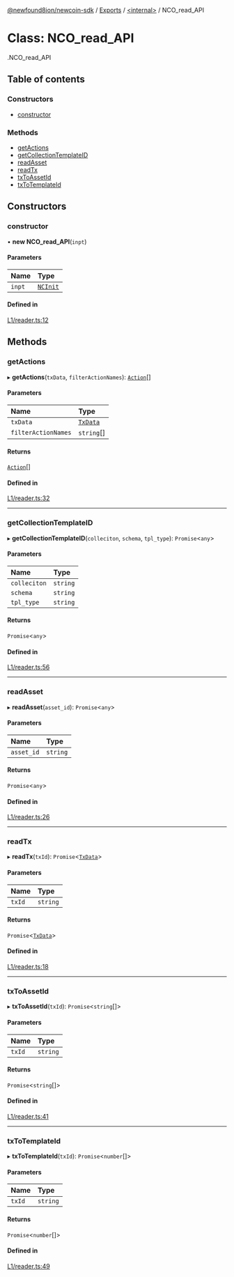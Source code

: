 [@newfound8ion/newcoin-sdk](../README.md) / [Exports](../modules.md) / [<internal\>](../modules/internal_.md) / NCO\_read\_API

# Class: NCO\_read\_API

[<internal>](../modules/internal_.md).NCO_read_API

## Table of contents

### Constructors

- [constructor](internal_.NCO_read_API.md#constructor)

### Methods

- [getActions](internal_.NCO_read_API.md#getactions)
- [getCollectionTemplateID](internal_.NCO_read_API.md#getcollectiontemplateid)
- [readAsset](internal_.NCO_read_API.md#readasset)
- [readTx](internal_.NCO_read_API.md#readtx)
- [txToAssetId](internal_.NCO_read_API.md#txtoassetid)
- [txToTemplateId](internal_.NCO_read_API.md#txtotemplateid)

## Constructors

### constructor

• **new NCO_read_API**(`inpt`)

#### Parameters

| Name | Type |
| :------ | :------ |
| `inpt` | [`NCInit`](../modules/internal_.md#ncinit) |

#### Defined in

[L1/reader.ts:12](https://github.com/newfound8ion/newcoin-sdk/blob/2d95cfa/src/L1/reader.ts#L12)

## Methods

### getActions

▸ **getActions**(`txData`, `filterActionNames`): [`Action`](../interfaces/internal_.Action.md)[]

#### Parameters

| Name | Type |
| :------ | :------ |
| `txData` | [`TxData`](../interfaces/internal_.TxData.md) |
| `filterActionNames` | `string`[] |

#### Returns

[`Action`](../interfaces/internal_.Action.md)[]

#### Defined in

[L1/reader.ts:32](https://github.com/newfound8ion/newcoin-sdk/blob/2d95cfa/src/L1/reader.ts#L32)

___

### getCollectionTemplateID

▸ **getCollectionTemplateID**(`colleciton`, `schema`, `tpl_type`): `Promise`<`any`\>

#### Parameters

| Name | Type |
| :------ | :------ |
| `colleciton` | `string` |
| `schema` | `string` |
| `tpl_type` | `string` |

#### Returns

`Promise`<`any`\>

#### Defined in

[L1/reader.ts:56](https://github.com/newfound8ion/newcoin-sdk/blob/2d95cfa/src/L1/reader.ts#L56)

___

### readAsset

▸ **readAsset**(`asset_id`): `Promise`<`any`\>

#### Parameters

| Name | Type |
| :------ | :------ |
| `asset_id` | `string` |

#### Returns

`Promise`<`any`\>

#### Defined in

[L1/reader.ts:26](https://github.com/newfound8ion/newcoin-sdk/blob/2d95cfa/src/L1/reader.ts#L26)

___

### readTx

▸ **readTx**(`txId`): `Promise`<[`TxData`](../interfaces/internal_.TxData.md)\>

#### Parameters

| Name | Type |
| :------ | :------ |
| `txId` | `string` |

#### Returns

`Promise`<[`TxData`](../interfaces/internal_.TxData.md)\>

#### Defined in

[L1/reader.ts:18](https://github.com/newfound8ion/newcoin-sdk/blob/2d95cfa/src/L1/reader.ts#L18)

___

### txToAssetId

▸ **txToAssetId**(`txId`): `Promise`<`string`[]\>

#### Parameters

| Name | Type |
| :------ | :------ |
| `txId` | `string` |

#### Returns

`Promise`<`string`[]\>

#### Defined in

[L1/reader.ts:41](https://github.com/newfound8ion/newcoin-sdk/blob/2d95cfa/src/L1/reader.ts#L41)

___

### txToTemplateId

▸ **txToTemplateId**(`txId`): `Promise`<`number`[]\>

#### Parameters

| Name | Type |
| :------ | :------ |
| `txId` | `string` |

#### Returns

`Promise`<`number`[]\>

#### Defined in

[L1/reader.ts:49](https://github.com/newfound8ion/newcoin-sdk/blob/2d95cfa/src/L1/reader.ts#L49)
